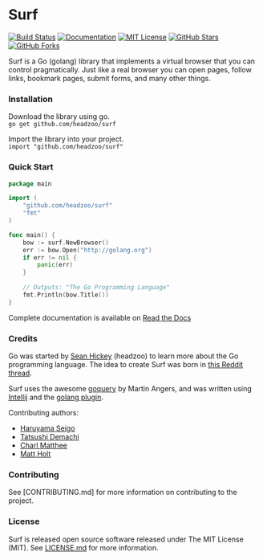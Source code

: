 Surf
====

[![Build Status](https://img.shields.io/travis/headzoo/surf/master.svg)](https://travis-ci.org/headzoo/surf)
[![Documentation](https://img.shields.io/badge/documentation-latest-blue.svg)](http://surf.readthedocs.org/)
[![MIT License](https://img.shields.io/badge/license-MIT-blue.svg)](https://raw.githubusercontent.com/headzoo/surf/master/LICENSE.md)
[![GitHub Stars](https://img.shields.io/github/stars/headzoo/surf.svg)](https://github.com/headzoo/surf/stargazers)
[![GitHub Forks](https://img.shields.io/github/forks/headzoo/surf.svg)](https://github.com/headzoo/surf/network)

Surf is a Go (golang) library that implements a virtual browser that you can control pragmatically. Just like a
real browser you can open pages, follow links, bookmark pages, submit forms, and many other things.


### Installation
Download the library using go.  
`go get github.com/headzoo/surf`

Import the library into your project.  
`import "github.com/headzoo/surf"`


### Quick Start
```go
package main

import (
	"github.com/headzoo/surf"
	"fmt"
)

func main() {
	bow := surf.NewBrowser()
	err := bow.Open("http://golang.org")
	if err != nil {
		panic(err)
	}
	
	// Outputs: "The Go Programming Language"
	fmt.Println(bow.Title())
}
```

Complete documentation is available on [Read the Docs](http://surf.readthedocs.org/)


### Credits
Go was started by [Sean Hickey](https://github.com/headzoo) (headzoo) to learn more about the Go programming language.
The idea to create Surf was born in [this Reddit thread](http://www.reddit.com/r/golang/comments/2efw1q/mechanize_in_go/cjz4lze).

Surf uses the awesome [goquery](https://github.com/PuerkitoBio/goquery) by Martin Angers, and
was written using [Intellij](http://www.jetbrains.com/idea/) and
the [golang plugin](http://plugins.jetbrains.com/plugin/5047).

Contributing authors:

* [Haruyama Seigo](https://github.com/haruyama)
* [Tatsushi Demachi](https://github.com/tatsushid)
* [Charl Matthee](https://github.com/charl)
* [Matt Holt](https://github.com/mholt)


### Contributing
See [CONTRIBUTING.md] for more information on contributing to the project.


### License
Surf is released open source software released under The MIT License (MIT).
See [LICENSE.md](https://raw.githubusercontent.com/headzoo/surf/master/LICENSE.md) for more information.
